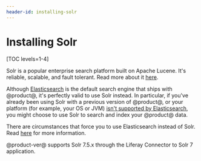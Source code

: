 ```yaml
---
header-id: installing-solr
---
```


# Installing Solr

[TOC levels=1-4]

Solr is a popular enterprise search platform built on Apache Lucene. It's
reliable, scalable, and fault tolerant. Read more about it
[here](http://lucene.apache.org/solr/).

Although 
[Elasticsearch](/docs/7-2/deploy/-/knowledge_base/d/configuring-the-liferay-elasticsearch-connector)
is the default search engine that ships with @product@, it's perfectly valid to
use Solr instead. In particular, if you've already been using Solr with
a previous version of @product@, or your platform (for example, your OS or JVM)
[isn't supported by Elasticsearch](https://www.elastic.co/support/matrix), you
might choose to use Solr to search and index your @product@ data.

There are circumstances that force you to use Elasticsearch instead of Solr.
Read
[here](/docs/7-2/deploy/-/knowledge_base/d/installing-a-search-engine#choosing-a-search-engine)
for more information.

@product-ver@ supports Solr 7.5.x through the Liferay Connector to Solr 7 application. 
